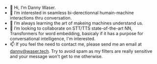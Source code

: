 - 👋 Hi, I’m Danny Waser.
- 👀 I’m interested in seamless bi-derectionnal humain-machine interactions thru conversation.
- 🌱 I’m always learning the art of makeing machines understand us. 
- 💞️ I’m looking to collaborate on STT/TTS state-of-the-art NN, Transformers for word embedding, basicaly if it has a purpose for conversational intelligence, I'm interested. 
- 📫 If you feel the need to contact me, please send me an email at [danny@waser.tech](mailto:danny@waser.tech). Try to avoid spam as my filters are really sensitive and your message won't get to me otherwise.
